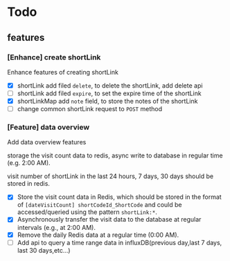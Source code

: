 # Todo

## features

### [Enhance] create shortLink

Enhance features of creating shortLink

- [x] shortLink add filed `delete`, to delete the shortLink, add delete api
- [ ] shortLink add filed `expire`, to set the expire time of the shortLink
- [x] shortLinkMap add `note` field, to store the notes of the shortLink
- [ ] change common shortLink request to `POST` method

### [Feature] data overview

Add data overview features

storage the visit count data to redis, async write to database in regular time (e.g. 2:00 AM).

visit number of shortLink in the last 24 hours, 7 days, 30 days should be stored in redis.

- [x] Store the visit count data in Redis, which should be stored in the format of `[dateVisitCount] shortCodeId_ShortCode` and could be accessed/queried using the pattern `shortLink:*`.
- [x] Asynchronously transfer the visit data to the database at regular intervals (e.g., at 2:00 AM).
- [x] Remove the daily Redis data at a regular time (0:00 AM).
- [ ] Add api to query a time range data in influxDB(previous day,last 7 days, last 30 days,etc...)
